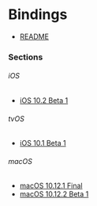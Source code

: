 Bindings
========

- [README](https://github.com/xamarin/xamarin-macios/wiki/Bindings)

### Sections

###### iOS
- [iOS 10.2 Beta 1](https://github.com/xamarin/xamarin-macios/wiki/iOS-Beta1)

###### tvOS
- [iOS 10.1 Beta 1](https://github.com/xamarin/xamarin-macios/wiki/tvOS-Beta1)

###### macOS
- [macOS 10.12.1 Final](https://github.com/xamarin/xamarin-macios/wiki/macOS-Final)
- [macOS 10.12.2 Beta 1](https://github.com/xamarin/xamarin-macios/wiki/macOS-Beta1)